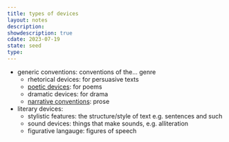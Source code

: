 ```yaml
---
title: types of devices
layout: notes
description: 
showdescription: true
cdate: 2023-07-19
state: seed
type: 
---
```


- generic conventions: conventions of the... genre
    - rhetorical devices: for persuasive texts
    - [poetic devices](/notes/poetic-devices): for poems
    - dramatic devices: for drama
    - [narrative conventions](/notes/narrative-devices): prose
- literary devices:
    - stylistic features: the structure/style of text e.g. sentences and such
    - sound devices: things that make sounds, e.g. alliteration
    - figurative langauge: figures of speech
